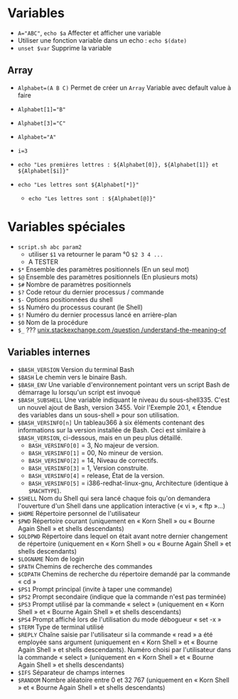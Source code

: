 # Variables
- `A="ABC"`, `echo $a` Affecter et afficher une variable
- Utiliser une fonction variable dans un echo : `echo $(date)`
- `unset $var` Supprime la variable

## Array
- `Alphabet=(A B C)` Permet de créer un `Array`
Variable avec default value à faire

- `Alphabet[1]="B"`
- `Alphabet[3]="C"`
- `Alphabet="A"`

- `i=3`
- `echo "Les premières lettres : ${Alphabet[0]}, ${Alphabet[1]} et ${Alphabet[$i]}"`
- `echo "Les lettres sont ${Alphabet[*]}"`
  - `echo "Les lettres sont : ${Alphabet[@]}"`

# Variables spéciales
- `script.sh abc param2`
  - utiliser `$1` va retourner le param °0 `$2 3 4 ...`
  - A TESTER
- `$*` Ensemble des paramètres positionnels (En un seul mot)
- `$@` Ensemble des paramètres positionnels (En plusieurs mots)
- `$#` Nombre de paramètres  positionnels
- `$?` Code retour du dernier processus / commande
- `$-` Options positionnées du shell
- `$$` Numéro du processus courant (le Shell)
- `$!` Numéro du dernier processus lancé en arrière-plan
- `$0` Nom de la procédure
- `$_` ??? [unix.stackexchange.com /question /understand-the-meaning-of](https://unix.stackexchange.com/questions/280453/understand-the-meaning-of)

## Variables internes
- `$BASH_VERSION` Version du terminal Bash
- `$BASH` Le chemin vers le binaire Bash.
- `$BASH_ENV` Une variable d'environnement pointant vers un script Bash de démarrage lu lorsqu'un script est invoqué
- `$BASH_SUBSHELL` Une variable indiquant le niveau du sous-shell335. C'est un nouvel ajout de Bash, version 3455.
Voir l'Exemple 20.1, « Étendue des variables dans un sous-shell » pour son utilisation.
- `$BASH_VERSINFO[n]` Un tableau366 à six éléments contenant des informations sur la version installée de Bash. Ceci est similaire à `$BASH_VERSION`, ci-dessous, mais en un peu plus détaillé.
  - `BASH_VERSINFO[0]` = 3, No majeur de version.
  - `BASH_VERSINFO[1]` = 00, No mineur de version.
  - `BASH_VERSINFO[2]` = 14, Niveau de correctifs.
  - `BASH_VERSINFO[3]` = 1, Version construite.
  - `BASH_VERSINFO[4]` = release, État de la version.
  - `BASH_VERSINFO[5]` = i386-redhat-linux-gnu, Architecture (identique à `$MACHTYPE`).
- `$SHELL` Nom du Shell qui sera lancé chaque fois qu'on demandera l'ouverture d'un Shell dans une application interactive (« vi », « ftp »…)
- `$HOME` Répertoire personnel de l'utilisateur
- `$PWD` Répertoire courant (uniquement en « Korn Shell » ou « Bourne Again Shell » et shells descendants)
- `$OLDPWD` Répertoire dans lequel on était avant notre dernier changement de répertoire (uniquement en « Korn Shell » ou « Bourne Again Shell » et shells descendants)
- `$LOGNAME` Nom de login
- `$PATH` Chemins de recherche des commandes
- `$CDPATH` Chemins de recherche du répertoire demandé par la commande « cd »
- `$PS1` Prompt principal (invite à taper une commande)
- `$PS2` Prompt secondaire (indique que la commande n'est pas terminée)
- `$PS3` Prompt utilisé par la commande « select » (uniquement en « Korn Shell » et « Bourne Again Shell » et shells descendants)
- `$PS4` Prompt affiché lors de l'utilisation du mode débogueur « set -x »
- `$TERM` Type de terminal utilisé
- `$REPLY` Chaîne saisie par l'utilisateur si la commande « read » a été employée sans argument (uniquement en « Korn Shell » et « Bourne Again Shell » et shells descendants).
Numéro choisi par l'utilisateur dans la commande « select » (uniquement en « Korn Shell » et « Bourne Again Shell » et shells descendants)
- `$IFS` Séparateur de champs internes
- `$RANDOM` Nombre aléatoire entre 0 et 32 767 (uniquement en « Korn Shell » et « Bourne Again Shell » et shells descendants)
